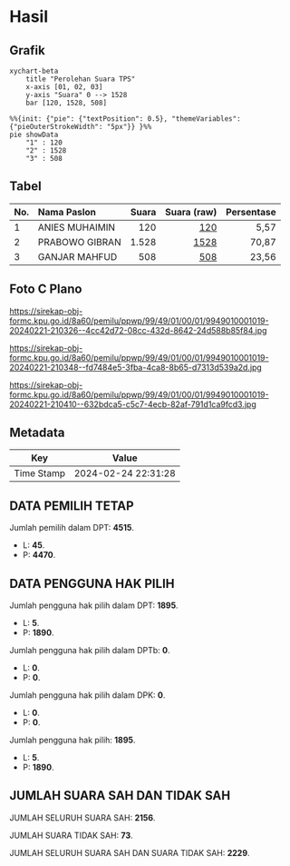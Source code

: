 # Hasil

## Grafik

```mermaid
xychart-beta
    title "Perolehan Suara TPS"
    x-axis [01, 02, 03]
    y-axis "Suara" 0 --> 1528
    bar [120, 1528, 508]
```

```mermaid
%%{init: {"pie": {"textPosition": 0.5}, "themeVariables": {"pieOuterStrokeWidth": "5px"}} }%%
pie showData
    "1" : 120
    "2" : 1528
    "3" : 508
```

## Tabel

| No. | Nama Paslon    | Suara | Suara (raw) | Persentase |
|:--- |:-------------- | -----:| -----------:| ----------:|
| 1   | ANIES MUHAIMIN | 120   | [120][p-1]  | 5,57       |
| 2   | PRABOWO GIBRAN | 1.528 | [1528][p-2] | 70,87      |
| 3   | GANJAR MAHFUD  | 508   | [508][p-3]  | 23,56      |


[p-1]: https://github.com/gigit-pemilu/pemilu-2024-99-luar-negeri/blob/main/pilpres/hitung-suara/sub/99-luar-negeri/sub/49-hong-kong-republik-rakyat-tiongkok/sub/01-hong-kong-republik-rakyat-tiongkok/sub/0001-hong-kong-republik-rakyat-tiongkok/sub/019-pos-015/sub/paslon-1.txt
[p-2]: https://github.com/gigit-pemilu/pemilu-2024-99-luar-negeri/blob/main/pilpres/hitung-suara/sub/99-luar-negeri/sub/49-hong-kong-republik-rakyat-tiongkok/sub/01-hong-kong-republik-rakyat-tiongkok/sub/0001-hong-kong-republik-rakyat-tiongkok/sub/019-pos-015/sub/paslon-2.txt
[p-3]: https://github.com/gigit-pemilu/pemilu-2024-99-luar-negeri/blob/main/pilpres/hitung-suara/sub/99-luar-negeri/sub/49-hong-kong-republik-rakyat-tiongkok/sub/01-hong-kong-republik-rakyat-tiongkok/sub/0001-hong-kong-republik-rakyat-tiongkok/sub/019-pos-015/sub/paslon-3.txt

## Foto C Plano

https://sirekap-obj-formc.kpu.go.id/8a60/pemilu/ppwp/99/49/01/00/01/9949010001019-20240221-210326--4cc42d72-08cc-432d-8642-24d588b85f84.jpg

https://sirekap-obj-formc.kpu.go.id/8a60/pemilu/ppwp/99/49/01/00/01/9949010001019-20240221-210348--fd7484e5-3fba-4ca8-8b65-d7313d539a2d.jpg

https://sirekap-obj-formc.kpu.go.id/8a60/pemilu/ppwp/99/49/01/00/01/9949010001019-20240221-210410--632bdca5-c5c7-4ecb-82af-791d1ca9fcd3.jpg


## Metadata

| Key        | Value               |
| ---------- | ------------------- |
| Time Stamp | 2024-02-24 22:31:28 |


## DATA PEMILIH TETAP

Jumlah pemilih dalam DPT: **4515**.
 * L: **45**.
 * P: **4470**.

## DATA PENGGUNA HAK PILIH

Jumlah pengguna hak pilih dalam DPT: **1895**.
 * L: **5**.
 * P: **1890**.

Jumlah pengguna hak pilih dalam DPTb: **0**.
 * L: **0**.
 * P: **0**.

Jumlah pengguna hak pilih dalam DPK: **0**.
 * L: **0**.
 * P: **0**.

Jumlah pengguna hak pilih: **1895**.
 * L: **5**.
 * P: **1890**.

## JUMLAH SUARA SAH DAN TIDAK SAH

JUMLAH SELURUH SUARA SAH: **2156**.

JUMLAH SUARA TIDAK SAH: **73**.

JUMLAH SELURUH SUARA SAH DAN SUARA TIDAK SAH: **2229**.



